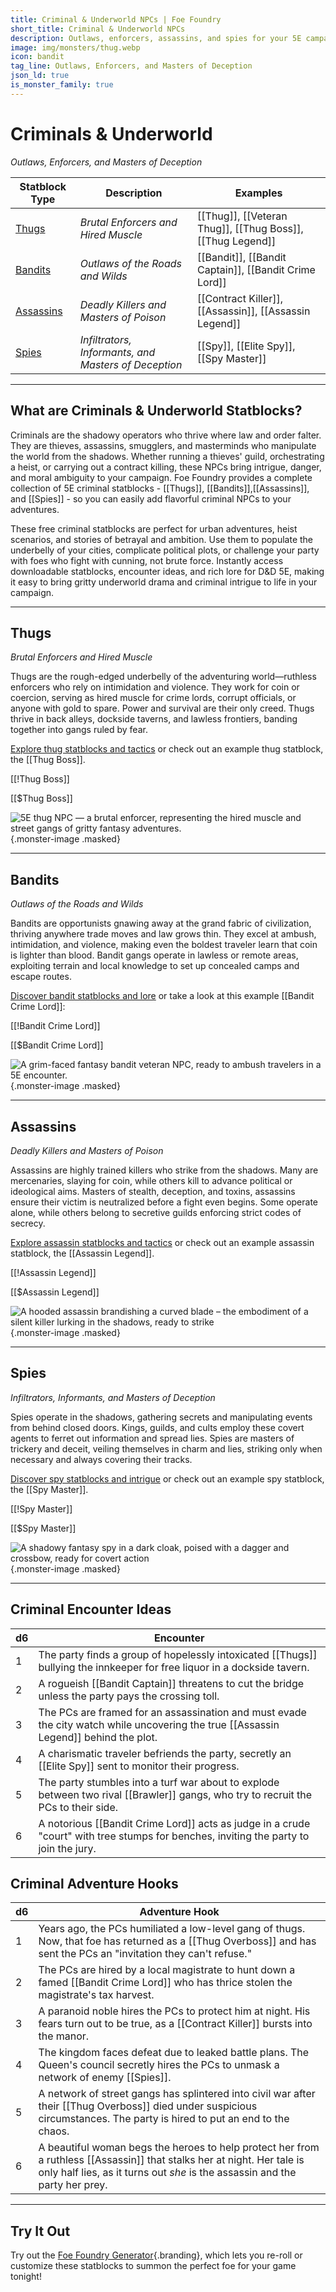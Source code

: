 ```yaml
---
title: Criminal & Underworld NPCs | Foe Foundry
short_title: Criminal & Underworld NPCs
description: Outlaws, enforcers, assassins, and spies for your 5E campaign. Uncover the shadowy underbelly of society with flavorful statblocks, lore, and encounter ideas.
image: img/monsters/thug.webp
icon: bandit
tag_line: Outlaws, Enforcers, and Masters of Deception
json_ld: true
is_monster_family: true
---
```


# Criminals & Underworld

*Outlaws, Enforcers, and Masters of Deception*

| Statblock Type | Description | Examples |
|----------------|-------------|----------|
| [Thugs](../monsters/thug.md) | *Brutal Enforcers and Hired Muscle* | [[Thug]], [[Veteran Thug]], [[Thug Boss]], [[Thug Legend]] |
| [Bandits](../monsters/bandit.md) | *Outlaws of the Roads and Wilds* | [[Bandit]], [[Bandit Captain]], [[Bandit Crime Lord]] |
| [Assassins](../monsters/assassin.md) | *Deadly Killers and Masters of Poison* | [[Contract Killer]], [[Assassin]], [[Assassin Legend]] |
| [Spies](../monsters/spy.md) | *Infiltrators, Informants, and Masters of Deception* | [[Spy]], [[Elite Spy]], [[Spy Master]] |

---

## What are Criminals & Underworld Statblocks?


Criminals are the shadowy operators who thrive where law and order falter. They are thieves, assassins, smugglers, and masterminds who manipulate the world from the shadows. Whether running a thieves' guild, orchestrating a heist, or carrying out a contract killing, these NPCs bring intrigue, danger, and moral ambiguity to your campaign. Foe Foundry provides a complete collection of 5E criminal statblocks - [[Thugs]], [[Bandits]],[[Assassins]], and [[Spies]] - so you can easily add flavorful criminal NPCs to your adventures.

These free criminal statblocks are perfect for urban adventures, heist scenarios, and stories of betrayal and ambition. Use them to populate the underbelly of your cities, complicate political plots, or challenge your party with foes who fight with cunning, not brute force. Instantly access downloadable statblocks, encounter ideas, and rich lore for D&D 5E, making it easy to bring gritty underworld drama and criminal intrigue to life in your campaign.

---

## Thugs

*Brutal Enforcers and Hired Muscle*

Thugs are the rough-edged underbelly of the adventuring world—ruthless enforcers who rely on intimidation and violence. They work for coin or coercion, serving as hired muscle for crime lords, corrupt officials, or anyone with gold to spare. Power and survival are their only creed. Thugs thrive in back alleys, dockside taverns, and lawless frontiers, banding together into gangs ruled by fear.

[Explore thug statblocks and tactics](../monsters/thug.md) or check out an example thug statblock, the [[Thug Boss]].

[[!Thug Boss]]

[[$Thug Boss]]

![5E thug NPC — a brutal enforcer, representing the hired muscle and street gangs of gritty fantasy adventures.](../img/monsters/thug.webp){.monster-image .masked}

---

## Bandits

*Outlaws of the Roads and Wilds*

Bandits are opportunists gnawing away at the grand fabric of civilization, thriving anywhere trade moves and law grows thin. They excel at ambush, intimidation, and violence, making even the boldest traveler learn that coin is lighter than blood. Bandit gangs operate in lawless or remote areas, exploiting terrain and local knowledge to set up concealed camps and escape routes.

[Discover bandit statblocks and lore](../monsters/bandit.md) or take a look at this example [[Bandit Crime Lord]]:

[[!Bandit Crime Lord]]

[[$Bandit Crime Lord]]

![A grim-faced fantasy bandit veteran NPC, ready to ambush travelers in a 5E encounter.](../img/monsters/bandit.webp){.monster-image .masked}

---

## Assassins

*Deadly Killers and Masters of Poison*

Assassins are highly trained killers who strike from the shadows. Many are mercenaries, slaying for coin, while others kill to advance political or ideological aims. Masters of stealth, deception, and toxins, assassins ensure their victim is neutralized before a fight even begins. Some operate alone, while others belong to secretive guilds enforcing strict codes of secrecy.

[Explore assassin statblocks and tactics](../monsters/assassin.md) or check out an example assassin statblock, the [[Assassin Legend]].

[[!Assassin Legend]]

[[$Assassin Legend]]

![A hooded assassin brandishing a curved blade – the embodiment of a silent killer lurking in the shadows, ready to strike](../img/monsters/assassin.webp){.monster-image .masked}

---

## Spies

*Infiltrators, Informants, and Masters of Deception*

Spies operate in the shadows, gathering secrets and manipulating events from behind closed doors. Kings, guilds, and cults employ these covert agents to ferret out information and spread lies. Spies are masters of trickery and deceit, veiling themselves in charm and lies, striking only when necessary and always covering their tracks.

[Discover spy statblocks and intrigue](../monsters/spy.md) or check out an example spy statblock, the [[Spy Master]].

[[!Spy Master]]

[[$Spy Master]]

![A shadowy fantasy spy in a dark cloak, poised with a dagger and crossbow, ready for covert action](../img/monsters/spy.webp){.monster-image .masked}

---

## Criminal Encounter Ideas

| d6 | Encounter |
|----|-----------|
| 1 | The party finds a group of hopelessly intoxicated [[Thugs]] bullying the innkeeper for free liquor in a dockside tavern. |
| 2 | A rogueish [[Bandit Captain]] threatens to cut the bridge unless the party pays the crossing toll. |
| 3 | The PCs are framed for an assassination and must evade the city watch while uncovering the true [[Assassin Legend]] behind the plot. |
| 4 | A charismatic traveler befriends the party, secretly an [[Elite Spy]] sent to monitor their progress. |
| 5 | The party stumbles into a turf war about to explode between two rival [[Brawler]] gangs, who try to recruit the PCs to their side. |
| 6 | A notorious [[Bandit Crime Lord]] acts as judge in a crude "court" with tree stumps for benches, inviting the party to join the jury. |

## Criminal Adventure Hooks

| d6 | Adventure Hook |
|----|----------------|
| 1 | Years ago, the PCs humiliated a low-level gang of thugs. Now, that foe has returned as a [[Thug Overboss]] and has sent the PCs an "invitation they can't refuse." |
| 2 | The PCs are hired by a local magistrate to hunt down a famed [[Bandit Crime Lord]] who has thrice stolen the magistrate's tax harvest. |
| 3 | A paranoid noble hires the PCs to protect him at night. His fears turn out to be true, as a [[Contract Killer]] bursts into the manor. |
| 4 | The kingdom faces defeat due to leaked battle plans. The Queen's council secretly hires the PCs to unmask a network of enemy [[Spies]]. |
| 5 | A network of street gangs has splintered into civil war after their [[Thug Overboss]] died under suspicious circumstances. The party is hired to put an end to the chaos. |
| 6 | A beautiful woman begs the heroes to help protect her from a ruthless [[Assassin]] that stalks her at night. Her tale is only half lies, as it turns out *she* is the assassin and the party her prey. |

---

## Try It Out

Try out the [Foe Foundry Generator](../generate/index.md){.branding}, which lets you re-roll or customize these statblocks to summon the perfect foe for your game tonight!

<generator-showcase monster-key="assassin"></generator-showcase>